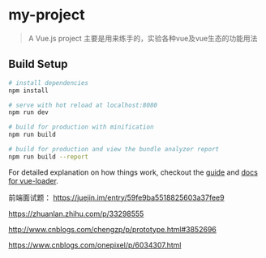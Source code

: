# my-project

> A Vue.js project
> 主要是用来练手的，实验各种vue及vue生态的功能用法

## Build Setup

``` bash
# install dependencies
npm install

# serve with hot reload at localhost:8080
npm run dev

# build for production with minification
npm run build

# build for production and view the bundle analyzer report
npm run build --report
```

For detailed explanation on how things work, checkout the [guide](http://vuejs-templates.github.io/webpack/) and [docs for vue-loader](http://vuejs.github.io/vue-loader).

前端面试题：
https://juejin.im/entry/59fe9ba5518825603a37fee9

https://zhuanlan.zhihu.com/p/33298555

http://www.cnblogs.com/chengzp/p/prototype.html#3852696

https://www.cnblogs.com/onepixel/p/6034307.html
